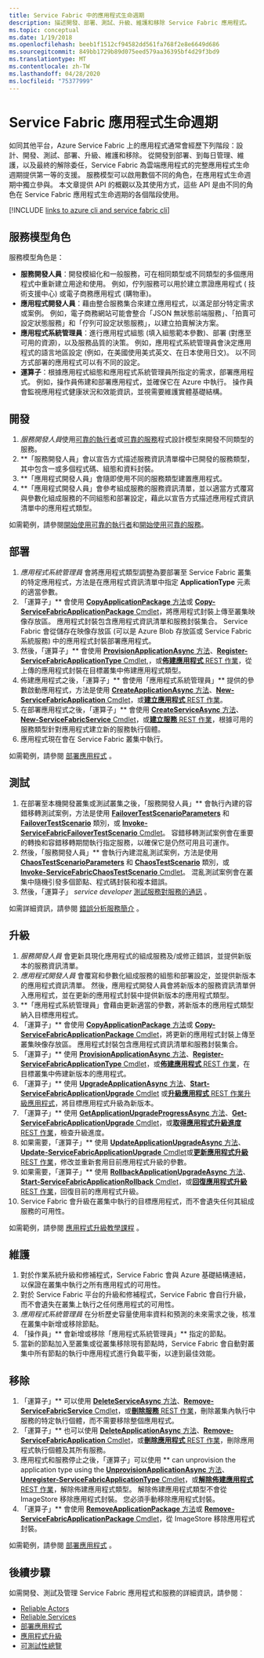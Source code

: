 ```yaml
---
title: Service Fabric 中的應用程式生命週期
description: 描述開發、部署、測試、升級、維護和移除 Service Fabric 應用程式。
ms.topic: conceptual
ms.date: 1/19/2018
ms.openlocfilehash: beeb1f1512cf94582dd561fa768f2e8e6649d686
ms.sourcegitcommit: 849bb1729b89d075eed579aa36395bf4d29f3bd9
ms.translationtype: MT
ms.contentlocale: zh-TW
ms.lasthandoff: 04/28/2020
ms.locfileid: "75377999"
---
```

# <a name="service-fabric-application-lifecycle"></a>Service Fabric 應用程式生命週期
如同其他平台，Azure Service Fabric 上的應用程式通常會經歷下列階段：設計、開發、測試、部署、升級、維護和移除。 從開發到部署、到每日管理、維護，以及最終的解除委任，Service Fabric 為雲端應用程式的完整應用程式生命週期提供第一等的支援。 服務模型可以啟用數個不同的角色，在應用程式生命週期中獨立參與。 本文章提供 API 的概觀以及其使用方式，這些 API 是由不同的角色在 Service Fabric 應用程式生命週期的各個階段使用。

[!INCLUDE [links to azure cli and service fabric cli](../../includes/service-fabric-sfctl.md)]

## <a name="service-model-roles"></a>服務模型角色
服務模型角色是：

* **服務開發人員**：開發模組化和一般服務，可在相同類型或不同類型的多個應用程式中重新建立用途和使用。 例如，佇列服務可以用於建立票證應用程式 ( 技術支援中心) 或電子商務應用程式 (購物車)。
* **應用程式開發人員**：藉由整合服務集合來建立應用程式，以滿足部分特定需求或案例。 例如，電子商務網站可能會整合「JSON 無狀態前端服務」、「拍賣可設定狀態服務」和「佇列可設定狀態服務」，以建立拍賣解決方案。
* **應用程式系統管理員**：進行應用程式組態 (填入組態範本參數)、部署 (對應至可用的資源)，以及服務品質的決策。 例如，應用程式系統管理員會決定應用程式的語言地區設定 (例如，在美國使用美式英文、在日本使用日文)。 以不同方式部署的應用程式可以有不同的設定。
* **運算子**：根據應用程式組態和應用程式系統管理員所指定的需求，部署應用程式。 例如，操作員佈建和部署應用程式，並確保它在 Azure 中執行。 操作員會監視應用程式健康狀況和效能資訊，並視需要維護實體基礎結構。

## <a name="develop"></a>開發
1. *服務開發人員*使用[可靠的執行者](service-fabric-reliable-actors-introduction.md)或[可靠的服務](service-fabric-reliable-services-introduction.md)程式設計模型來開發不同類型的服務。
2. **「服務開發人員」會以宣告方式描述服務資訊清單檔中已開發的服務類型，其中包含一或多個程式碼、組態和資料封裝。
3. **「應用程式開發人員」會隨即使用不同的服務類型建置應用程式。
4. **「應用程式開發人員」會參考組成服務的服務資訊清單，並以適當方式覆寫與參數化組成服務的不同組態和部署設定，藉此以宣告方式描述應用程式資訊清單中的應用程式類型。

如需範例，請參閱[開始使用可靠的執行者](service-fabric-reliable-actors-get-started.md)和[開始使用可靠的服務](service-fabric-reliable-services-quick-start.md)。

## <a name="deploy"></a>部署
1. *應用程式系統管理員* 會將應用程式類型調整為要部署至 Service Fabric 叢集的特定應用程式，方法是在應用程式資訊清單中指定 **ApplicationType** 元素的適當參數。
2. 「運算子」** 會使用 [**CopyApplicationPackage** 方法](https://docs.microsoft.com/dotnet/api/system.fabric.fabricclient.applicationmanagementclient)或 [**Copy-ServiceFabricApplicationPackage** Cmdlet](/powershell/module/servicefabric/copy-servicefabricapplicationpackage?view=azureservicefabricps)，將應用程式封裝上傳至叢集映像存放區。 應用程式封裝包含應用程式資訊清單和服務封裝集合。 Service Fabric 會從儲存在映像存放區 (可以是 Azure Blob 存放區或 Service Fabric 系統服務) 中的應用程式封裝部署應用程式。
3. 然後，「運算子」** 會使用 [**ProvisionApplicationAsync** 方法](https://docs.microsoft.com/dotnet/api/system.fabric.fabricclient.applicationmanagementclient)、[**Register-ServiceFabricApplicationType** Cmdlet](https://docs.microsoft.com/powershell/module/servicefabric/register-servicefabricapplicationtype),，或[**佈建應用程式** REST 作業](https://docs.microsoft.com/rest/api/servicefabric/provision-an-application)，從上傳的應用程式封裝在目標叢集中佈建應用程式類型。
4. 佈建應用程式之後，「運算子」** 會使用「應用程式系統管理員」** 提供的參數啟動應用程式，方法是使用 [**CreateApplicationAsync** 方法](https://docs.microsoft.com/dotnet/api/system.fabric.fabricclient.applicationmanagementclient)、[**New-ServiceFabricApplication** Cmdlet](https://docs.microsoft.com/powershell/module/servicefabric/new-servicefabricapplication)，或[**建立應用程式** REST 作業](https://docs.microsoft.com/rest/api/servicefabric/create-an-application)。
5. 在部署應用程式之後，「運算子」** 會使用 [**CreateServiceAsync** 方法](https://docs.microsoft.com/dotnet/api/system.fabric.fabricclient.servicemanagementclient)、[**New-ServiceFabricService** Cmdlet](https://docs.microsoft.com/powershell/module/servicefabric/new-servicefabricservice)，或[**建立服務** REST 作業](https://docs.microsoft.com/rest/api/servicefabric/create-a-service)，根據可用的服務類型針對應用程式建立新的服務執行個體。
6. 應用程式現在會在 Service Fabric 叢集中執行。

如需範例，請參閱 [部署應用程式](service-fabric-deploy-remove-applications.md) 。

## <a name="test"></a>測試
1. 在部署至本機開發叢集或測試叢集之後，「服務開發人員」** 會執行內建的容錯移轉測試案例，方法是使用 [**FailoverTestScenarioParameters**](https://docs.microsoft.com/dotnet/api/system.fabric.testability.scenario.failovertestscenarioparameters) 和 [**FailoverTestScenario**](https://docs.microsoft.com/dotnet/api/system.fabric.testability.scenario.failovertestscenario) 類別，或 [**Invoke-ServiceFabricFailoverTestScenario** Cmdlet](/powershell/module/servicefabric/invoke-servicefabricfailovertestscenario?view=azureservicefabricps)。 容錯移轉測試案例會在重要的轉換和容錯移轉期間執行指定服務，以確保它是仍然可用且可運作。
2. 然後，「服務開發人員」** 會執行內建混亂測試案例，方法是使用 [**ChaosTestScenarioParameters**](https://docs.microsoft.com/dotnet/api/system.fabric.testability.scenario.chaostestscenarioparameters) 和 [**ChaosTestScenario**](https://docs.microsoft.com/dotnet/api/system.fabric.testability.scenario.chaostestscenario) 類別，或 [**Invoke-ServiceFabricChaosTestScenario** Cmdlet](/powershell/module/servicefabric/invoke-servicefabricchaostestscenario?view=azureservicefabricps)。 混亂測試案例會在叢集中隨機引發多個節點、程式碼封裝和複本錯誤。
3. 然後，「運算子」 *service developer* [測試服務對服務的通訊](service-fabric-testability-scenarios-service-communication.md) 。

如需詳細資訊，請參閱 [錯誤分析服務簡介](service-fabric-testability-overview.md) 。

## <a name="upgrade"></a>升級
1. *服務開發人員* 會更新具現化應用程式的組成服務及/或修正錯誤，並提供新版本的服務資訊清單。
2. *應用程式開發人員* 會覆寫和參數化組成服務的組態和部署設定，並提供新版本的應用程式資訊清單。 然後，應用程式開發人員會將新版本的服務資訊清單併入應用程式，並在更新的應用程式封裝中提供新版本的應用程式類型。
3. **「應用程式系統管理員」會藉由更新適當的參數，將新版本的應用程式類型納入目標應用程式。
4. 「運算子」** 會使用 [**CopyApplicationPackage** 方法](https://docs.microsoft.com/dotnet/api/system.fabric.fabricclient.applicationmanagementclient)或 [**Copy-ServiceFabricApplicationPackage** Cmdlet](/powershell/module/servicefabric/copy-servicefabricapplicationpackage?view=azureservicefabricps)，將更新的應用程式封裝上傳至叢集映像存放區。 應用程式封裝包含應用程式資訊清單和服務封裝集合。
5. 「運算子」** 使用 [**ProvisionApplicationAsync** 方法](https://docs.microsoft.com/dotnet/api/system.fabric.fabricclient.applicationmanagementclient)、[**Register-ServiceFabricApplicationType** Cmdlet](https://docs.microsoft.com/powershell/module/servicefabric/register-servicefabricapplicationtype)，或[**佈建應用程式** REST 作業](https://docs.microsoft.com/rest/api/servicefabric/provision-an-application)，在目標叢集中佈建新版本的應用程式。
6. 「運算子」** 使用 [**UpgradeApplicationAsync** 方法](https://docs.microsoft.com/dotnet/api/system.fabric.fabricclient.applicationmanagementclient)、[**Start-ServiceFabricApplicationUpgrade** Cmdlet](https://docs.microsoft.com/powershell/module/servicefabric/start-servicefabricapplicationupgrade) 或[**升級應用程式** REST 作業升級應用程式](https://docs.microsoft.com/rest/api/servicefabric/upgrade-an-application)，將目標應用程式升級為新版本。
7. 「運算子」** 使用 [**GetApplicationUpgradeProgressAsync** 方法](https://docs.microsoft.com/dotnet/api/system.fabric.fabricclient.applicationmanagementclient)、[**Get-ServiceFabricApplicationUpgrade** Cmdlet](https://docs.microsoft.com/powershell/module/servicefabric/get-servicefabricapplicationupgrade)，或[**取得應用程式升級進度** REST 作業](https://docs.microsoft.com/rest/api/servicefabric/get-the-progress-of-an-application-upgrade1)，檢查升級進度。
8. 如果需要，「運算子」** 使用 [**UpdateApplicationUpgradeAsync** 方法](https://docs.microsoft.com/dotnet/api/system.fabric.fabricclient.applicationmanagementclient)、[**Update-ServiceFabricApplicationUpgrade** Cmdlet](https://docs.microsoft.com/powershell/module/servicefabric/update-servicefabricapplicationupgrade)或[**更新應用程式升級** REST 作業](https://docs.microsoft.com/rest/api/servicefabric/update-an-application-upgrade)，修改並重新套用目前應用程式升級的參數。
9. 如果需要，「運算子」** 使用 [**RollbackApplicationUpgradeAsync** 方法](https://docs.microsoft.com/dotnet/api/system.fabric.fabricclient.applicationmanagementclient)、[**Start-ServiceFabricApplicationRollback** Cmdlet](https://docs.microsoft.com/powershell/module/servicefabric/start-servicefabricapplicationrollback)，或[**回復應用程式升級** REST 作業](https://docs.microsoft.com/rest/api/servicefabric/rollback-an-application-upgrade)，回復目前的應用程式升級。
10. Service Fabric 會升級在叢集中執行的目標應用程式，而不會遺失任何其組成服務的可用性。

如需範例，請參閱 [應用程式升級教學課程](service-fabric-application-upgrade-tutorial.md) 。

## <a name="maintain"></a>維護
1. 對於作業系統升級和修補程式，Service Fabric 會與 Azure 基礎結構連結，以保證在叢集中執行之所有應用程式的可用性。
2. 對於 Service Fabric 平台的升級和修補程式，Service Fabric 會自行升級，而不會遺失在叢集上執行之任何應用程式的可用性。
3. *應用程式系統管理員* 在分析歷史容量使用率資料和預測的未來需求之後，核准在叢集中新增或移除節點。
4. 「操作員」** 會新增或移除「應用程式系統管理員」** 指定的節點。
5. 當新的節點加入至叢集或從叢集移除現有節點時，Service Fabric 會自動對叢集中所有節點的執行中應用程式進行負載平衡，以達到最佳效能。

## <a name="remove"></a>移除
1. 「運算子」** 可以使用 [**DeleteServiceAsync** 方法](https://docs.microsoft.com/dotnet/api/system.fabric.fabricclient.servicemanagementclient)、[**Remove-ServiceFabricService** Cmdlet](https://docs.microsoft.com/powershell/module/servicefabric/remove-servicefabricservice)，或[**刪除服務** REST 作業](https://docs.microsoft.com/rest/api/servicefabric/delete-a-service)，刪除叢集內執行中服務的特定執行個體，而不需要移除整個應用程式。  
2. 「運算子」** 也可以使用 [**DeleteApplicationAsync** 方法](https://docs.microsoft.com/dotnet/api/system.fabric.fabricclient.applicationmanagementclient)、[**Remove-ServiceFabricApplication** Cmdlet](https://docs.microsoft.com/powershell/module/servicefabric/remove-servicefabricapplication)，或[**刪除應用程式** REST 作業](https://docs.microsoft.com/rest/api/servicefabric/delete-an-application)，刪除應用程式執行個體及其所有服務。
3. 應用程式和服務停止之後，「運算子」可以使用 ** can unprovision the application type using the [**UnprovisionApplicationAsync** 方法](https://docs.microsoft.com/dotnet/api/system.fabric.fabricclient.applicationmanagementclient)、[**Unregister-ServiceFabricApplicationType** Cmdlet](https://docs.microsoft.com/powershell/module/servicefabric/unregister-servicefabricapplicationtype)，或[**解除佈建應用程式** REST 作業](https://docs.microsoft.com/rest/api/servicefabric/unprovision-an-application)，解除佈建應用程式類型。 解除佈建應用程式類型不會從 ImageStore 移除應用程式封裝。 您必須手動移除應用程式封裝。
4. 「運算子」** 會使用 [**RemoveApplicationPackage** 方法](https://docs.microsoft.com/dotnet/api/system.fabric.fabricclient.applicationmanagementclient)或 [**Remove-ServiceFabricApplicationPackage** Cmdlet](/powershell/module/servicefabric/remove-servicefabricapplicationpackage?view=azureservicefabricps)，從 ImageStore 移除應用程式封裝。

如需範例，請參閱 [部署應用程式](service-fabric-deploy-remove-applications.md) 。

## <a name="next-steps"></a>後續步驟
如需開發、測試及管理 Service Fabric 應用程式和服務的詳細資訊，請參閱：

* [Reliable Actors](service-fabric-reliable-actors-introduction.md)
* [Reliable Services](service-fabric-reliable-services-introduction.md)
* [部署應用程式](service-fabric-deploy-remove-applications.md)
* [應用程式升級](service-fabric-application-upgrade.md)
* [可測試性總覽](service-fabric-testability-overview.md)
